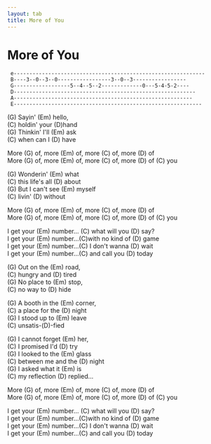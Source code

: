 ```yaml
---
layout: tab
title: More of You
---
```

# More of You

``` 
 e-------------------------------------------------------------
 B----3--0--3--0-----------------3--0--3-----------------
 G------------------5--4--5--2-------------0---5-4-5-2----
 D----------------------------------------------------------
 A---------------------------------------------------------
 E------------------------------------------------------------
```

(G) Sayin' (Em) hello,  
(C) holdin' your (D)hand  
(G) Thinkin' I'll (Em) ask  
(C) when can I (D) have  

More (G) of, more (Em) of, more (C) of, more (D) of  
More (G) of, more (Em) of, more (C) of, more (D) of (C) you  

(G) Wonderin' (Em) what  
(C) this life's all (D) about  
(G) But I can't see (Em) myself  
(C) livin' (D) without  

More (G) of, more (Em) of, more (C) of, more (D) of  
More (G) of, more (Em) of, more (C) of, more (D) of (C) you  

I get your (Em) number... (C) what will you (D) say?  
I get your (Em) number...(C)with no kind of (D) game  
I get your (Em) number...(C) I don't wanna (D) wait  
I get your (Em) number...(C) and call you (D) today  

(G) Out on the (Em) road,  
(C) hungry and (D) tired  
(G) No place to (Em) stop,  
(C) no way to (D) hide  

(G) A booth in the (Em) corner,  
(C) a place for the (D) night  
(G) I stood up to (Em) leave  
(C) unsatis-(D)-fied  

(G) I cannot forget (Em) her,  
(C) I promised I'd (D) try  
(G) I looked to the (Em) glass  
(C) between me and the (D) night  
(G) I asked what it (Em) is  
(C) my reflection (D) replied...  

More (G) of, more (Em) of, more (C) of, more (D) of  
More (G) of, more (Em) of, more (C) of, more (D) of (C) you  

I get your (Em) number... (C) what will you (D) say?  
I get your (Em) number...(C)with no kind of (D) game  
I get your (Em) number...(C) I don't wanna (D) wait  
I get your (Em) number...(C) and call you (D) today
